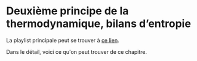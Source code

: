 # Deuxième principe de la thermodynamique, bilans d’entropie

La playlist principale peut se trouver à [ce lien](https://youtube.com/playlist?list=PLEABsk5Xlyk4CbklDxy1BXTRyz8VAEd2C).

Dans le détail, voici ce qu'on peut trouver de ce chapitre.

